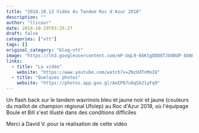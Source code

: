 ```yaml
---
title: "2018.10.13 Vidéo du Tandem Roc d'Azur 2018"
description: ""
author: "llicour"
date: 2018-10-29T03:25:27
draft: false
categories: ["vtt"]
tags: []
original_category: "blog-vtt"
image: "https://lh3.googleusercontent.com/mP-UqL9-66KtgOD88TJO4BdP-bbNGqt9vuPjuySpaWs4hVORRpepSuap7_gYLt3xS4_z4XWqvY3mok0ehn6dkWa7uwfehrqcrlBwJYFdXHcAN244Z5Lf2AyFMsnLpRouTKkOiPaYfSXBSgWgd1xK1ViBz-CsasQWArPrpyDyvqUxJjYAUAtxBsYIpYNxTh6y_CHY64ljhXYyxDZfo0pIBjHJEP1-5w1Py-dp2xGnCcN2GViCirnpSUjgarkYk_R9twNrjg52pcZKQHOu1ThosSNwr09j_Ff3XFr3OXGb8Rc6FrbCVUvh5XzX0YOAmCELSGwgqbtsdgK3UXROLj0CKiicfAeZeARVcmYkDv8MzQmy7PmriX6piClnZvNbXsrrnY2WUuJn9yfW0C2YmXY4oHYryNlPGjYwt-X3A9fNHUcLusvtVK0MsSlJVxasRelfvVIQ0ngUZZt98gYSpMiX7bwxeVIsg8oqKIEczJbcH0vdsaTFYHkM27564VRPuf_BeL3sns99MogP5n1FixHvdP70gjIy7kNSy7sGba1eE_m7YEfKdwa_k-AF4m2CQGSb8k_4DuxN8E_ORZBR-1Ohd5BS2RNv_J_7TBquYN4lKmNvcpZfu4miUIr2CCeJzkg6HrbOtokVZpueTcisC7grzPya6hl3iT4KEhd0CsJH2WXYHK_HIdxlu-qxLS2900lvGatCsaVIfcHdsxHz_yE=w2160-h1216-no"
links:
  - title: "La vidéo"
    website: "https://www.youtube.com/watch?v=ZNzUdTnMoIU"
  - title: "Quelques photos"
    website: "https://photos.app.goo.gl/AeEP87u8qSb21yFq9"
---
```


Un flash back sur le tandem wavrinois bleu et jaune&nbsp;noir et jaune (couleurs du maillot de champion régional Ufolep) au Roc d'Azur 2018, où l'équipage Boule et Bill s'est illusté dans des conditions difficiles

Merci à David V. pour la réalisation de cette vidéo